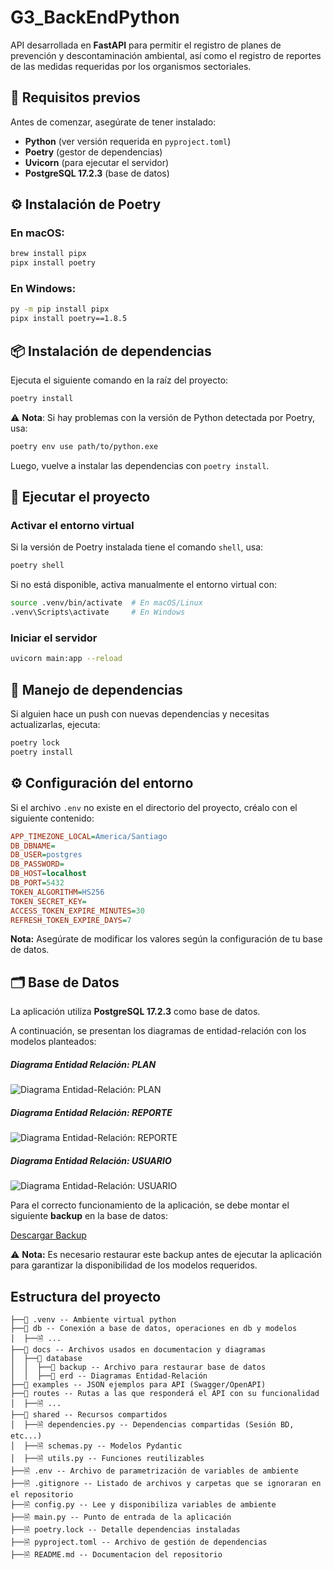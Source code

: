 # G3_BackEndPython

API desarrollada en **FastAPI** para permitir el registro de planes de prevención y descontaminación ambiental, así como el registro de reportes de las medidas requeridas por los organismos sectoriales.

## 📌 Requisitos previos
Antes de comenzar, asegúrate de tener instalado:

- **Python** (ver versión requerida en `pyproject.toml`)
- **Poetry** (gestor de dependencias)
- **Uvicorn** (para ejecutar el servidor)
- **PostgreSQL 17.2.3** (base de datos)

## ⚙ Instalación de Poetry
### En macOS:
```sh
brew install pipx
pipx install poetry
```

### En Windows:
```sh
py -m pip install pipx
pipx install poetry==1.8.5
```

## 📦 Instalación de dependencias
Ejecuta el siguiente comando en la raíz del proyecto:
```sh
poetry install
```

⚠ **Nota**: Si hay problemas con la versión de Python detectada por Poetry, usa:
```sh
poetry env use path/to/python.exe
```
Luego, vuelve a instalar las dependencias con `poetry install`.

## 🚀 Ejecutar el proyecto
### Activar el entorno virtual
Si la versión de Poetry instalada tiene el comando `shell`, usa:
```sh
poetry shell
```
Si no está disponible, activa manualmente el entorno virtual con:
```sh
source .venv/bin/activate  # En macOS/Linux
.venv\Scripts\activate     # En Windows
```

### Iniciar el servidor
```sh
uvicorn main:app --reload
```

## 🔄 Manejo de dependencias
Si alguien hace un push con nuevas dependencias y necesitas actualizarlas, ejecuta:
```sh
poetry lock
poetry install
```

## ⚙ Configuración del entorno
Si el archivo `.env` no existe en el directorio del proyecto, créalo con el siguiente contenido:
```ini
APP_TIMEZONE_LOCAL=America/Santiago
DB_DBNAME=
DB_USER=postgres
DB_PASSWORD=
DB_HOST=localhost
DB_PORT=5432
TOKEN_ALGORITHM=HS256
TOKEN_SECRET_KEY=
ACCESS_TOKEN_EXPIRE_MINUTES=30
REFRESH_TOKEN_EXPIRE_DAYS=7
```
**Nota:** Asegúrate de modificar los valores según la configuración de tu base de datos.

## 🗂 Base de Datos
La aplicación utiliza **PostgreSQL 17.2.3** como base de datos.

A continuación, se presentan los diagramas de entidad-relación con los modelos planteados:

##### Diagrama Entidad Relación: PLAN
![Diagrama Entidad-Relación: PLAN](./docs/database/erd/PLAN.erd.png)

##### Diagrama Entidad Relación: REPORTE
![Diagrama Entidad-Relación: REPORTE](./docs/database/erd/REPORTE.erd.png)

##### Diagrama Entidad Relación: USUARIO
![Diagrama Entidad-Relación: USUARIO](./docs/database/erd/USUARIO.erd.png)

Para el correcto funcionamiento de la aplicación, se debe montar el siguiente **backup** en la base de datos:

[Descargar Backup](./docs/database/backup/dump-PPDA-202504051144.sql)

⚠ **Nota:** Es necesario restaurar este backup antes de ejecutar la aplicación para garantizar la disponibilidad de los modelos requeridos.

## Estructura del proyecto

```
├──📁 .venv -- Ambiente virtual python
├──📁 db -- Conexión a base de datos, operaciones en db y modelos
│  ├──🗎 ...
├──📁 docs -- Archivos usados en documentacion y diagramas
│  ├──📁 database
│  │  ├──📁 backup -- Archivo para restaurar base de datos
│  │  ├──📁 erd -- Diagramas Entidad-Relación
├──📁 examples -- JSON ejemplos para API (Swagger/OpenAPI)
├──📁 routes -- Rutas a las que responderá el API con su funcionalidad 
│  ├──🗎 ...
├──📁 shared -- Recursos compartidos 
│  ├──🗎 dependencies.py -- Dependencias compartidas (Sesión BD, etc...)
│  ├──🗎 schemas.py -- Modelos Pydantic
│  ├──🗎 utils.py -- Funciones reutilizables
├──🗎 .env -- Archivo de parametrización de variables de ambiente
├──🗎 .gitignore -- Listado de archivos y carpetas que se ignoraran en el repositorio
├──🗎 config.py -- Lee y disponibiliza variables de ambiente
├──🗎 main.py -- Punto de entrada de la aplicación
├──🗎 poetry.lock -- Detalle dependencias instaladas
├──🗎 pyproject.toml -- Archivo de gestión de dependencias
├──🗎 README.md -- Documentacion del repositorio
```